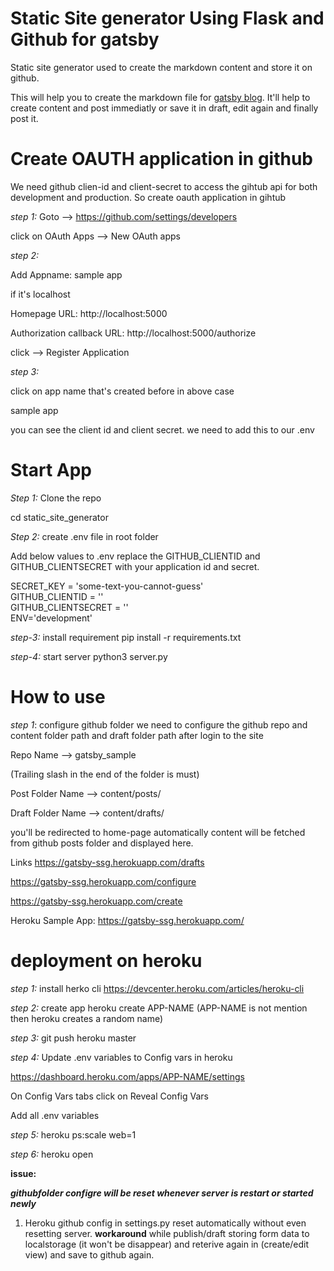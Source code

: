 **Static Site generator Using Flask and Github for gatsby**
========================================

Static site generator used to create the markdown content and store it on github.

This will help you to create the markdown file for [gatsby blog](https://github.com/armsarun/gatsby-modified-starter). It'll help to create content and post immediatly or save it in draft, edit again and finally post it.

**Create OAUTH application in github**
============================

We need github clien-id and client-secret to access the gihtub api for both development and production.
So create oauth application in gihtub

*step 1:*
Goto --> https://github.com/settings/developers

click on OAuth Apps --> New OAuth apps

*step 2:*

Add Appname: sample app

if it's localhost

Homepage URL: http://localhost:5000

Authorization callback URL: http://localhost:5000/authorize

click --> Register Application

*step 3:*

click on app name that's created before in above case

sample app

you can see the client id and client secret. we need to add this to our .env


**Start App**
===============

*Step 1:* Clone the repo

cd static_site_generator

*Step 2:* create .env file in root folder

Add below values to .env replace the GITHUB_CLIENTID and GITHUB_CLIENTSECRET with your application id and secret.

SECRET_KEY = 'some-text-you-cannot-guess'  
GITHUB_CLIENTID = ''  
GITHUB_CLIENTSECRET = ''  
ENV='development'  

*step-3:* install requirement
pip install -r requirements.txt

*step-4:* start server
python3 server.py

**How to use**
===============

*step 1*: configure github folder
we need to configure the github repo and content folder path and draft folder path after login to the site

Repo Name --> gatsby_sample

(Trailing slash in the end of the folder is must)

Post Folder Name --> content/posts/

Draft Folder Name --> content/drafts/

you'll be redirected to home-page automatically content will be fetched from github posts folder and displayed here.

Links
https://gatsby-ssg.herokuapp.com/drafts

https://gatsby-ssg.herokuapp.com/configure

https://gatsby-ssg.herokuapp.com/create


Heroku Sample App:
https://gatsby-ssg.herokuapp.com/


**deployment on heroku**
===========================

*step 1:* install herko cli
https://devcenter.heroku.com/articles/heroku-cli

*step 2:* create app
      heroku create APP-NAME (APP-NAME is not mention then heroku creates a random name)

*step 3:* git push heroku master

*step 4:*
 Update .env variables to Config vars in heroku

 https://dashboard.heroku.com/apps/APP-NAME/settings

 On Config Vars tabs click on Reveal Config Vars

 Add all .env variables

 *step 5:* heroku ps:scale web=1

 *step 6:* heroku open


**issue:**

***githubfolder configre will be reset whenever server is restart or started newly***

1. Heroku github config in settings.py reset automatically without even resetting server.
**workaround** while publish/draft storing form data to localstorage (it won't be disappear) and reterive again in (create/edit view) and save to github again.

